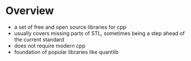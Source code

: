 # Overview
- a set of free and open source libraries for cpp
- usually covers missing parts of STL, sometimes being a step ahead of the current standard
- does not require modern cpp
- foundation of popular libraries like quantlib